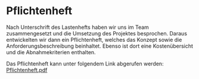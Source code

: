 # Pflichtenheft
Nach Unterschrift des Lastenhefts haben wir uns im Team zusammengesetzt und die Umsetzung des Projektes besprochen. Daraus entwickelten wir dann ein Pflichtenheft, welches das Konzept sowie die Anforderungsbeschreibung beinhaltet. Ebenso ist dort eine Kostenübersicht und die Abnahmekriterien enthalten. </p>
Das Pflichtenheft kann unter folgendem Link abgerufen werden: <br>
[Pflichtenheft.pdf](https://github.com/gz-bad-erzland-p3/docs/files/10425937/Pflichtenheft.pdf)
